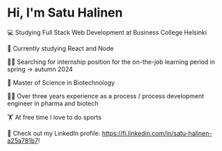 # Hi, I'm Satu Halinen

💻 Studying Full Stack Web Development at Business College Helsinki

🎒 Currently studying React and Node

👩‍💻 Searching for internship position for the on-the-job learning period in spring -> autumn 2024

🧬 Master of Science in Biotechnology

👩‍🔬 Over three years experience as a process / process development engineer in pharma and biotech

🏋️ At free time I love to do sports

💬 Check out my LinkedIn profile: https://fi.linkedin.com/in/satu-halinen-a25a781b7!

